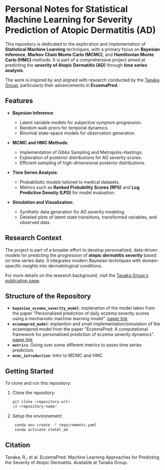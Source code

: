 # Personal Notes for Statistical Machine Learning for Severity Prediction of Atopic Dermatitis (AD)

This repository is dedicated to the exploration and implementation of **Statistical Machine Learning** techniques, with a primary focus on **Bayesian inference**, **Markov Chain Monte Carlo (MCMC)**, and **Hamiltonian Monte Carlo (HMC)** methods. It is part of a comprehensive project aimed at predicting the **severity of Atopic Dermatitis (AD)** through **time series analysis**. 

The work is inspired by and aligned with research conducted by the [Tanaka Group](https://www.rtanakagroup.com/publications/eczemapred), particularly their advancements in **EczemaPred**.

## Features

- **Bayesian Inference**:
  - Latent variable models for subjective symptom progression.
  - Random walk priors for temporal dynamics.
  - Binomial state-space models for observation generation.

- **MCMC and HMC Methods**:
  - Implementation of Gibbs Sampling and Metropolis-Hastings.
  - Exploration of posterior distributions for AD severity scores.
  - Efficient sampling of high-dimensional posterior distributions.

- **Time Series Analysis**:
  - Probabilistic models tailored to medical datasets.
  - Metrics such as **Ranked Probability Scores (RPS)** and **Log Predictive Density (LPD)** for model evaluation.

- **Simulation and Visualization**:
  - Synthetic data generation for AD severity modeling.
  - Detailed plots of latent state transitions, transformed variables, and observed data.

## Research Context

The project is part of a broader effort to develop personalized, data-driven models for predicting the progression of **atopic dermatitis severity** based on time series data. It integrates modern Bayesian techniques with domain-specific insights into dermatological conditions.

For more details on the research background, visit the [Tanaka Group's publication page](https://www.rtanakagroup.com/publications/eczemapred).

## Structure of the Repository

- **`bayesian_eczema_severity_model`**: explanation of the model taken from the paper "Personalized prediction of daily eczema severity scores using a mechanistic machine learning model". [paper link](https://pubmed.ncbi.nlm.nih.gov/32750186/)
- **`eczemapred_model`**: explantion and small implementation/simulation of the eczemapred model from the paper "EczemaPred: A computational framework for personalised prediction of eczema severity dynamics". [paper link](https://onlinelibrary.wiley.com/doi/10.1002/clt2.12140)
- **`metrics`**: Going over some different metrics to asses time series prediction.
- **`mcmc_introduction`**: Intro to MCMC and HMC

## Getting Started

To clone and run this repository:

1. Clone the repository:
   ```bash
   git clone <repository-url>
   cd <repository-name>
   ```

2. Setup the environement:
   ```bash
    conda env create -f requirements.yaml
    conda activate statml_ad
   ```

## Citation

Tanaka, R., et al. EczemaPred: Machine Learning Approaches for Predicting the Severity of Atopic Dermatitis. Available at Tanaka Group.